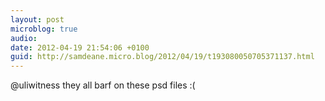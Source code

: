 ```yaml
---
layout: post
microblog: true
audio: 
date: 2012-04-19 21:54:06 +0100
guid: http://samdeane.micro.blog/2012/04/19/t193080050705371137.html
---
```

@uliwitness they all barf on these psd files :(
